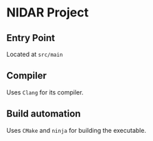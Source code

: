 # NIDAR Project

## Entry Point
Located at `src/main`

## Compiler
Uses `Clang` for its compiler.

## Build automation
Uses `CMake` and `ninja` for building the executable.